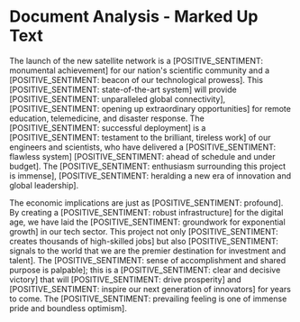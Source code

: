 # Document Analysis - Marked Up Text

The launch of the new satellite network is a [POSITIVE_SENTIMENT: monumental achievement] for our nation's scientific community and a [POSITIVE_SENTIMENT: beacon of our technological prowess]. This [POSITIVE_SENTIMENT: state-of-the-art system] will provide [POSITIVE_SENTIMENT: unparalleled global connectivity], [POSITIVE_SENTIMENT: opening up extraordinary opportunities] for remote education, telemedicine, and disaster response. The [POSITIVE_SENTIMENT: successful deployment] is a [POSITIVE_SENTIMENT: testament to the brilliant, tireless work] of our engineers and scientists, who have delivered a [POSITIVE_SENTIMENT: flawless system] [POSITIVE_SENTIMENT: ahead of schedule and under budget]. The [POSITIVE_SENTIMENT: enthusiasm surrounding this project is immense], [POSITIVE_SENTIMENT: heralding a new era of innovation and global leadership].

The economic implications are just as [POSITIVE_SENTIMENT: profound]. By creating a [POSITIVE_SENTIMENT: robust infrastructure] for the digital age, we have laid the [POSITIVE_SENTIMENT: groundwork for exponential growth] in our tech sector. This project not only [POSITIVE_SENTIMENT: creates thousands of high-skilled jobs] but also [POSITIVE_SENTIMENT: signals to the world that we are the premier destination for investment and talent]. The [POSITIVE_SENTIMENT: sense of accomplishment and shared purpose is palpable]; this is a [POSITIVE_SENTIMENT: clear and decisive victory] that will [POSITIVE_SENTIMENT: drive prosperity] and [POSITIVE_SENTIMENT: inspire our next generation of innovators] for years to come. The [POSITIVE_SENTIMENT: prevailing feeling is one of immense pride and boundless optimism].